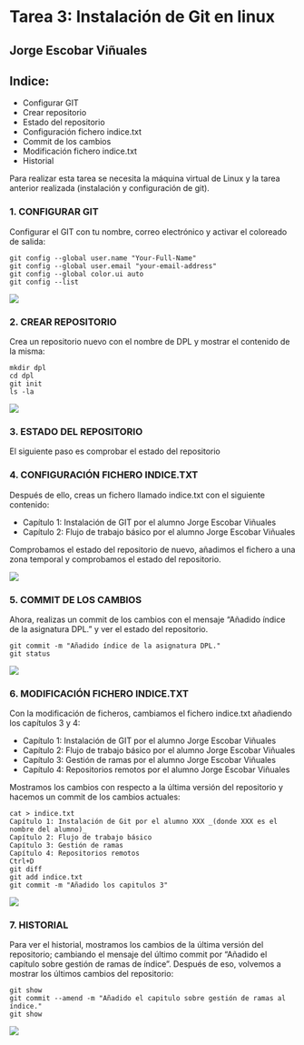 # Tarea 3: Instalación de Git en linux
  
  ## Jorge Escobar Viñuales
  
  ## Indice:
 - Configurar GIT
 - Crear repositorio
 - Estado del repositorio
 - Configuración fichero indice.txt
 - Commit de los cambios
 - Modificación fichero indice.txt
 - Historial

Para realizar esta tarea se necesita la máquina virtual de Linux y la tarea anterior realizada (instalación y configuración de git).

  ### 1. CONFIGURAR GIT
  
Configurar el GIT con tu nombre, correo electrónico y activar el coloreado de salida:

    git config --global user.name "Your-Full-Name"
    git config --global user.email "your-email-address"
    git config --global color.ui auto
    git config --list
![](https://github.com/Jorgeev27/DPL/blob/main/img/Tarea%202%20-%20Manipulaci%C3%B3n%20de%20repositorios%20en%20Git/Repositorio%20GIT%201.png)

  ### 2. CREAR REPOSITORIO
Crea un repositorio nuevo con el nombre de DPL y mostrar el contenido de la misma:

    mkdir dpl
    cd dpl
    git init
    ls -la
    
![](https://github.com/Jorgeev27/DPL/blob/main/img/Tarea%202%20-%20Manipulaci%C3%B3n%20de%20repositorios%20en%20Git/Repositorio%20GIT%202.png)
 
  ### 3. ESTADO DEL REPOSITORIO
  El siguiente paso es comprobar el estado del repositorio
  
  ### 4. CONFIGURACIÓN FICHERO INDICE.TXT
  
Después de ello, creas un fichero llamado indice.txt con el siguiente contenido: 

  - Capítulo 1: Instalación de GIT por el alumno Jorge Escobar Viñuales
  - Capítulo 2: Flujo de trabajo básico por el alumno Jorge Escobar Viñuales

Comprobamos el estado del repositorio de nuevo, añadimos el fichero a una zona temporal y comprobamos el estado del repositorio.

  
![](https://github.com/Jorgeev27/DPL/blob/main/img/Tarea%202%20-%20Manipulaci%C3%B3n%20de%20repositorios%20en%20Git/Repositorio%20GIT%203.png)

  ### 5. COMMIT DE LOS CAMBIOS
Ahora, realizas un commit de los cambios con el mensaje “Añadido índice de la asignatura DPL.” y ver el estado del repositorio.

    git commit -m "Añadido índice de la asignatura DPL."
    git status
  
![](https://github.com/Jorgeev27/DPL/blob/main/img/Tarea%202%20-%20Manipulaci%C3%B3n%20de%20repositorios%20en%20Git/Repositorio%20GIT%204.png)

  ### 6. MODIFICACIÓN FICHERO INDICE.TXT
Con la modificación de ficheros, cambiamos el fichero indice.txt añadiendo los capítulos 3 y 4:

  - Capítulo 1: Instalación de GIT por el alumno Jorge Escobar Viñuales
  - Capítulo 2: Flujo de trabajo básico por el alumno Jorge Escobar Viñuales
  - Capítulo 3: Gestión de ramas por el alumno Jorge Escobar Viñuales
  - Capítulo 4: Repositorios remotos por el alumno Jorge Escobar Viñuales

Mostramos los cambios con respecto a la última versión del repositorio y hacemos un commit de los cambios actuales:

    cat > indice.txt
    Capítulo 1: Instalación de Git por el alumno XXX _(donde XXX es el nombre del alumno)_
    Capítulo 2: Flujo de trabajo básico
    Capítulo 3: Gestión de ramas
    Capítulo 4: Repositorios remotos
    Ctrl+D
    git diff
    git add indice.txt
    git commit -m "Añadido los capitulos 3"

  
![](https://github.com/Jorgeev27/DPL/blob/main/img/Tarea%202%20-%20Manipulaci%C3%B3n%20de%20repositorios%20en%20Git/Repositorio%20GIT%205.png)

  ### 7. HISTORIAL
  Para ver el historial, mostramos los cambios de la última versión del repositorio; cambiando el mensaje del último commit por “Añadido el capítulo sobre gestión de ramas de índice”. Después de eso, volvemos a mostrar los últimos cambios del repositorio:

    git show
    git commit --amend -m "Añadido el capitulo sobre gestión de ramas al índice."
    git show
  
  ![](https://github.com/Jorgeev27/DPL/blob/main/img/Tarea%202%20-%20Manipulaci%C3%B3n%20de%20repositorios%20en%20Git/Repositorio%20GIT%206.png)

